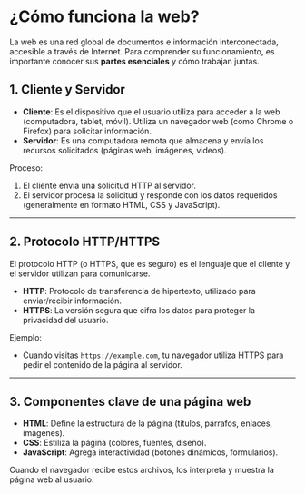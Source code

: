 # ¿Cómo funciona la web?

La web es una red global de documentos e información interconectada, accesible a través de Internet. Para comprender su funcionamiento, es importante conocer sus **partes esenciales** y cómo trabajan juntas.

## 1. Cliente y Servidor

- **Cliente**: Es el dispositivo que el usuario utiliza para acceder a la web (computadora, tablet, móvil). Utiliza un navegador web (como Chrome o Firefox) para solicitar información.
- **Servidor**: Es una computadora remota que almacena y envía los recursos solicitados (páginas web, imágenes, videos).

Proceso:

1. El cliente envía una solicitud HTTP al servidor.
2. El servidor procesa la solicitud y responde con los datos requeridos (generalmente en formato HTML, CSS y JavaScript).

---

## 2. Protocolo HTTP/HTTPS

El protocolo HTTP (o HTTPS, que es seguro) es el lenguaje que el cliente y el servidor utilizan para comunicarse.

- **HTTP**: Protocolo de transferencia de hipertexto, utilizado para enviar/recibir información.
- **HTTPS**: La versión segura que cifra los datos para proteger la privacidad del usuario.

Ejemplo:

- Cuando visitas `https://example.com`, tu navegador utiliza HTTPS para pedir el contenido de la página al servidor.

---

## 3. Componentes clave de una página web

- **HTML**: Define la estructura de la página (títulos, párrafos, enlaces, imágenes).
- **CSS**: Estiliza la página (colores, fuentes, diseño).
- **JavaScript**: Agrega interactividad (botones dinámicos, formularios).

Cuando el navegador recibe estos archivos, los interpreta y muestra la página web al usuario.
